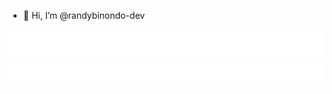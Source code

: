 - 👋 Hi, I’m @randybinondo-dev


![Alt text](./default-monochrome-white.svg)
<img src="./default-monochrome-white.svg">

<!---
randybinondo-dev/randybinondo-dev is a ✨ special ✨ repository because its `README.md` (this file) appears on your GitHub profile.
--->
